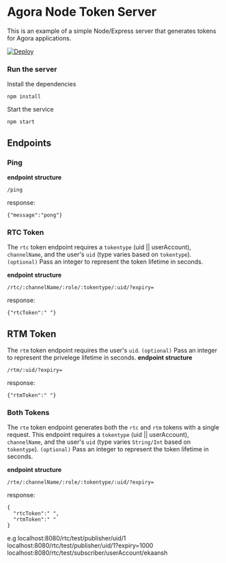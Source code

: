 # Agora Node Token Server

This is an example of a simple Node/Express server that generates tokens for Agora applications.

[![Deploy](https://www.herokucdn.com/deploy/button.svg)](https://heroku.com/deploy)

### Run the server

Install the dependencies

```node
npm install
```

Start the service

```node
npm start
```

## Endpoints

### Ping

**endpoint structure**

```
/ping
```

response:

```
{"message":"pong"}
```

### RTC Token

The `rtc` token endpoint requires a `tokentype` (uid || userAccount), `channelName`, and the user's `uid` (type varies based on `tokentype`).
`(optional)` Pass an integer to represent the token lifetime in seconds.

**endpoint structure**

```
/rtc/:channelName/:role/:tokentype/:uid/?expiry=
```

response:

```
{"rtcToken":" "}
```

## RTM Token

The `rtm` token endpoint requires the user's `uid`.
`(optional)` Pass an integer to represent the privelege lifetime in seconds.
**endpoint structure**

```
/rtm/:uid/?expiry=
```

response:

```
{"rtmToken":" "}
```

### Both Tokens

The `rte` token endpoint generates both the `rtc` and `rtm` tokens with a single request. This endpoint requires a `tokentype` (uid || userAccount), `channelName`, and the user's `uid` (type varies `String/Int` based on `tokentype`).
`(optional)` Pass an integer to represent the token lifetime in seconds.

**endpoint structure**

```
/rte/:channelName/:role/:tokentype/:uid/?expiry=
```

response:

```
{
  "rtcToken":" ",
  "rtmToken":" "
}
```

e.g
localhost:8080/rtc/test/publisher/uid/1
localhost:8080/rtc/test/publisher/uid/1?expiry=1000
localhost:8080/rtc/test/subscriber/userAccount/ekaansh
